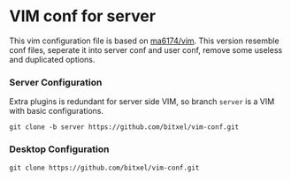 # VIM conf for server

This vim configuration file is based on [ma6174/vim](https://github.com/ma6174/vim). This version resemble conf files, seperate it into server conf and user conf, remove some useless and duplicated options.

### Server Configuration

Extra plugins is redundant for server side VIM, so branch `server` is a VIM with basic configurations.

```
git clone -b server https://github.com/bitxel/vim-conf.git
```

### Desktop Configuration

```
git clone https://github.com/bitxel/vim-conf.git
```

